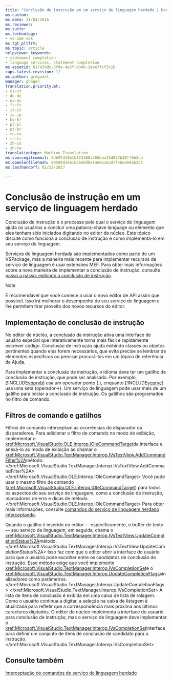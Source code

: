 ```yaml
---
title: "Conclusão de instrução em um serviço de linguagem herdado | Documentos do Microsoft"
ms.custom: 
ms.date: 11/04/2016
ms.reviewer: 
ms.suite: 
ms.technology:
- vs-ide-sdk
ms.tgt_pltfrm: 
ms.topic: article
helpviewer_keywords:
- statement completion
- language services, statement completion
ms.assetid: 617439dc-3f0e-4e5f-b346-3e4e7fcf3c1b
caps.latest.revision: 12
ms.author: gregvanl
manager: ghogen
translation.priority.mt:
- cs-cz
- de-de
- es-es
- fr-fr
- it-it
- ja-jp
- ko-kr
- pl-pl
- pt-br
- ru-ru
- tr-tr
- zh-cn
- zh-tw
translationtype: Machine Translation
ms.sourcegitcommit: 5db97d19b1b823388a465bba15d057b30ff0b3ce
ms.openlocfilehash: 89589d3ea16ab4ddbe14e85162d7f46ade9ab2c4
ms.lasthandoff: 02/22/2017

---
```

# <a name="statement-completion-in-a-legacy-language-service"></a>Conclusão de instrução em um serviço de linguagem herdado
Conclusão de instrução é o processo pelo qual o serviço de linguagem ajuda os usuários a concluir uma palavra-chave language ou elemento que eles tenham sido iniciados digitando no editor de núcleo. Este tópico discute como funciona a conclusão de instrução e como implementá-lo em seu serviço de linguagem.  
  
 Serviços de linguagem herdada são implementados como parte de um VSPackage, mas a maneira mais recente para implementar recursos de serviço de linguagem é usar extensões MEF. Para obter mais informações sobre a nova maneira de implementar a conclusão de instrução, consulte [passo a passo: exibindo a conclusão de instrução](../../extensibility/walkthrough-displaying-statement-completion.md).  
  
> [!NOTE]
>  É recomendável que você comece a usar o novo editor de API assim que possível. Isso irá melhorar o desempenho do seu serviço de linguagem e lhe permitem tirar proveito dos novos recursos do editor.  
  
## <a name="implementing-statement-completion"></a>Implementação de conclusão de instrução  
 No editor de núcleo, a conclusão da instrução ativa uma interface de usuário especial que interativamente torna mais fácil e rapidamente escrever código. Conclusão de instrução ajuda exibindo classes ou objetos pertinentes quando eles forem necessários, que evita precise se lembrar de elementos específicos ou precisar procurá-los em um tópico de referência da Ajuda.  
  
 Para implementar a conclusão de instrução, o idioma deve ter um gatilho de conclusão de instrução, que pode ser analisado. Por exemplo, [!INCLUDE[vbprvb](../../code-quality/includes/vbprvb_md.md)] usa um operador ponto (.), enquanto [!INCLUDE[vcprvc](../../code-quality/includes/vcprvc_md.md)] usa uma seta (operador->). Um serviço de linguagem pode usar mais de um gatilho para iniciar a conclusão de instrução. Os gatilhos são programados no filtro de comando.  
  
## <a name="command-filters-and-triggers"></a>Filtros de comando e gatilhos  
 Filtros de comando interceptam as ocorrências do disparador ou disparadores. Para adicionar o filtro de comando no modo de exibição, implementar o <xref:Microsoft.VisualStudio.OLE.Interop.IOleCommandTarget>da interface e anexá-lo ao modo de exibição ao chamar o <xref:Microsoft.VisualStudio.TextManager.Interop.IVsTextView.AddCommandFilter%2A>método.</xref:Microsoft.VisualStudio.TextManager.Interop.IVsTextView.AddCommandFilter%2A> </xref:Microsoft.VisualStudio.OLE.Interop.IOleCommandTarget> Você pode usar o mesmo filtro de comando (<xref:Microsoft.VisualStudio.OLE.Interop.IOleCommandTarget>) para todos os aspectos do seu serviço de linguagem, como a conclusão de instrução, marcadores de erro e dicas de método.</xref:Microsoft.VisualStudio.OLE.Interop.IOleCommandTarget> Para obter mais informações, consulte [comandos do serviço de linguagem herdado interceptando](../../extensibility/internals/intercepting-legacy-language-service-commands.md).  
  
 Quando o gatilho é inserido no editor — especificamente, o buffer de texto — seu serviço de linguagem, em seguida, chama o <xref:Microsoft.VisualStudio.TextManager.Interop.IVsTextView.UpdateCompletionStatus%2A>método.</xref:Microsoft.VisualStudio.TextManager.Interop.IVsTextView.UpdateCompletionStatus%2A> Isso faz com que o editor abrir a interface do usuário para que o usuário pode escolher entre os candidatos de conclusão de instrução. Esse método exige que você implemente <xref:Microsoft.VisualStudio.TextManager.Interop.IVsCompletionSet>e o <xref:Microsoft.VisualStudio.TextManager.Interop.UpdateCompletionFlags>sinalizadores como parâmetros.</xref:Microsoft.VisualStudio.TextManager.Interop.UpdateCompletionFlags> </xref:Microsoft.VisualStudio.TextManager.Interop.IVsCompletionSet> A lista de itens de conclusão é exibida em uma caixa de lista de rolagem. Como o usuário continua a digitar, a seleção na caixa de listagem é atualizada para refletir que a correspondência mais próxima aos últimos caracteres digitados. O editor de núcleo implementa a interface do usuário para conclusão de instrução, mas o serviço de linguagem deve implementar o <xref:Microsoft.VisualStudio.TextManager.Interop.IVsCompletionSet>interface para definir um conjunto de itens de conclusão de candidato para a instrução.</xref:Microsoft.VisualStudio.TextManager.Interop.IVsCompletionSet>  
  
## <a name="see-also"></a>Consulte também  
 [Interceptação de comandos de serviço de linguagem herdado](../../extensibility/internals/intercepting-legacy-language-service-commands.md)
